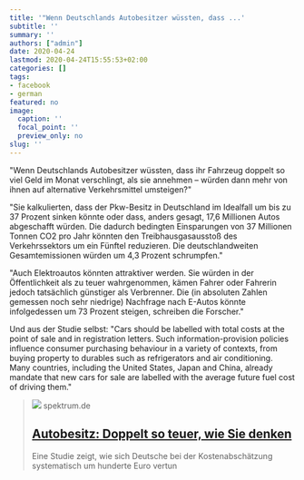 ```yaml
---
title: '"Wenn Deutschlands Autobesitzer wüssten, dass ...'
subtitle: ''
summary: ''
authors: ["admin"]
date: 2020-04-24
lastmod: 2020-04-24T15:55:53+02:00
categories: []
tags:
- facebook
- german
featured: no
image:
  caption: ''
  focal_point: ''
  preview_only: no
slug: ''
---
```

"Wenn Deutschlands Autobesitzer wüssten, dass ihr Fahrzeug doppelt so viel Geld im Monat verschlingt, als sie annehmen – würden dann mehr von ihnen auf alternative Verkehrsmittel umsteigen?"

"Sie kalkulierten, dass der Pkw-Besitz in Deutschland im Idealfall um bis zu 37 Prozent sinken könnte oder dass, anders gesagt, 17,6 Millionen Autos abgeschafft würden. Die dadurch bedingten Einsparungen von 37 Millionen Tonnen CO2 pro Jahr könnten den Treibhausgasausstoß des Verkehrssektors um ein Fünftel reduzieren. Die deutschlandweiten Gesamtemissionen würden um 4,3 Prozent schrumpfen."

"Auch Elektroautos könnten attraktiver werden. Sie würden in der Öffentlichkeit als zu teuer wahrgenommen, kämen Fahrer oder Fahrerin jedoch tatsächlich günstiger als Verbrenner. Die (in absoluten Zahlen gemessen noch sehr niedrige) Nachfrage nach E-Autos könnte infolgedessen um 73 Prozent steigen, schreiben die Forscher."

Und aus der Studie selbst:
"Cars should be labelled with total costs at the point of sale and in registration letters. Such information-provision policies influence consumer purchasing behaviour in a variety of contexts, from buying property to durables such as refrigerators and air conditioning. Many countries, including the United States, Japan and China, already mandate that new cars for sale are labelled with the average future fuel cost of driving them."
> [![](https://static.spektrum.de/fm/912/iStock-155386885.jpg?f=1920x1080)](https://www.spektrum.de/news/doppelt-so-teuer-wie-sie-denken/1726254)
> spektrum.de
> ## [Autobesitz: Doppelt so teuer, wie Sie denken](https://www.spektrum.de/news/doppelt-so-teuer-wie-sie-denken/1726254)
>
>Eine Studie zeigt, wie sich Deutsche bei der Kostenabschätzung systematisch um hunderte Euro vertun  


